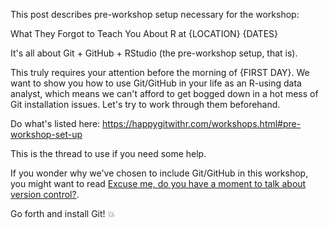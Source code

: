 This post describes pre-workshop setup necessary for the workshop:

What They Forgot to Teach You About R
at {LOCATION}
{DATES}

It's all about Git + GitHub + RStudio (the pre-workshop setup, that is).

This truly requires your attention before the morning of {FIRST DAY}. We want to show you how to use Git/GitHub in your life as an R-using data analyst, which means we can't afford to get bogged down in a hot mess of Git installation issues. Let's try to work through them beforehand.

Do what's listed here: https://happygitwithr.com/workshops.html#pre-workshop-set-up

This is the thread to use if you need some help.

If you wonder why we've chosen to include Git/GitHub in this workshop, you might want to read [Excuse me, do you have a moment to talk about version control?](https://peerj.com/preprints/3159v2/).

Go forth and install Git! :boom:

